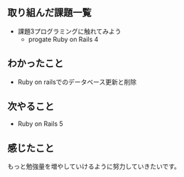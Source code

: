 ## 取り組んだ課題一覧
- 課題3プログラミングに触れてみよう
    - progate Ruby on Rails 4
## わかったこと
- Ruby on railsでのデータベース更新と削除
## 次やること
- Ruby on Rails 5

## 感じたこと
もっと勉強量を増やしていけるように努力していきたいです。
